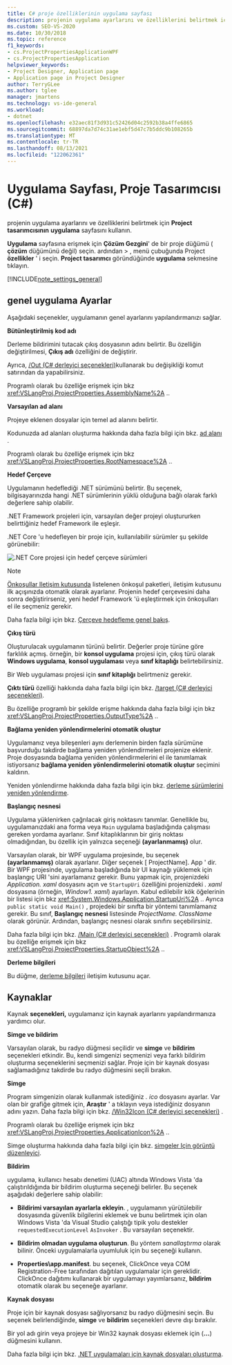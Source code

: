 ```yaml
---
title: C# proje özelliklerinin uygulama sayfası
description: projenin uygulama ayarlarını ve özelliklerini belirtmek için C# Project tasarımcısı 'nın uygulama sayfasını nasıl kullanacağınızı öğrenin.
ms.custom: SEO-VS-2020
ms.date: 10/30/2018
ms.topic: reference
f1_keywords:
- cs.ProjectPropertiesApplicationWPF
- cs.ProjectPropertiesApplication
helpviewer_keywords:
- Project Designer, Application page
- Application page in Project Designer
author: TerryGLee
ms.author: tglee
manager: jmartens
ms.technology: vs-ide-general
ms.workload:
- dotnet
ms.openlocfilehash: e32aec81f3d931c52426d04c2592b38a4ffe6865
ms.sourcegitcommit: 68897da7d74c31ae1ebf5d47c7b5ddc9b108265b
ms.translationtype: MT
ms.contentlocale: tr-TR
ms.lasthandoff: 08/13/2021
ms.locfileid: "122062361"
---
```

# <a name="application-page-project-designer-c"></a>Uygulama Sayfası, Proje Tasarımcısı (C#)

projenin uygulama ayarlarını ve özelliklerini belirtmek için **Project tasarımcısının** **uygulama** sayfasını kullanın.

**Uygulama** sayfasına erişmek için **Çözüm Gezgini**' de bir proje düğümü ( **çözüm** düğümünü değil) seçin. ardından   >  , menü çubuğunda Project **özellikler** ' i seçin. **Project tasarımcı** göründüğünde **uygulama** sekmesine tıklayın.

[!INCLUDE[note_settings_general](../../data-tools/includes/note_settings_general_md.md)]

## <a name="general-application-settings"></a>genel uygulama Ayarlar

Aşağıdaki seçenekler, uygulamanın genel ayarlarını yapılandırmanızı sağlar.

**Bütünleştirilmiş kod adı**

Derleme bildirimini tutacak çıkış dosyasının adını belirtir. Bu özelliğin değiştirilmesi, **Çıkış adı** özelliğini de değiştirir.

Ayrıca, [/Out (C# derleyici seçenekleri)](/dotnet/csharp/language-reference/compiler-options/out-compiler-option)kullanarak bu değişikliği komut satırından da yapabilirsiniz.

Programlı olarak bu özelliğe erişmek için bkz <xref:VSLangProj.ProjectProperties.AssemblyName%2A> ..

**Varsayılan ad alanı**

Projeye eklenen dosyalar için temel ad alanını belirtir.

Kodunuzda ad alanları oluşturma hakkında daha fazla bilgi için bkz. [ad alanı](/dotnet/csharp/language-reference/keywords/namespace) .

Programlı olarak bu özelliğe erişmek için bkz <xref:VSLangProj.ProjectProperties.RootNamespace%2A> ..

**Hedef Çerçeve**

Uygulamanın hedeflediği .NET sürümünü belirtir. Bu seçenek, bilgisayarınızda hangi .NET sürümlerinin yüklü olduğuna bağlı olarak farklı değerlere sahip olabilir.

.NET Framework projeleri için, varsayılan değer projeyi oluştururken belirttiğiniz hedef Framework ile eşleşir.

.NET Core 'u hedefleyen bir proje için, kullanılabilir sürümler şu şekilde görünebilir:

![.NET Core projesi için hedef çerçeve sürümleri](../media/application-target-framework.png)

> [!NOTE]
> [Önkoşullar Iletişim kutusunda](../../ide/reference/prerequisites-dialog-box.md) listelenen önkoşul paketleri, iletişim kutusunu ilk açışınızda otomatik olarak ayarlanır. Projenin hedef çerçevesini daha sonra değiştirirseniz, yeni hedef Framework 'ü eşleştirmek için önkoşulları el ile seçmeniz gerekir.

Daha fazla bilgi için bkz. [Çerçeve hedefleme genel bakış](../../ide/visual-studio-multi-targeting-overview.md).

**Çıkış türü**

Oluşturulacak uygulamanın türünü belirtir. Değerler proje türüne göre farklılık açmış. örneğin, bir **konsol uygulama** projesi için, çıkış türü olarak **Windows uygulama**, **konsol uygulaması** veya **sınıf kitaplığı** belirtebilirsiniz.

Bir Web uygulaması projesi için **sınıf kitaplığı** belirtmeniz gerekir.

**Çıktı türü** özelliği hakkında daha fazla bilgi için bkz. [/target (C# derleyici seçenekleri)](/dotnet/csharp/language-reference/compiler-options/target-compiler-option).

Bu özelliğe programlı bir şekilde erişme hakkında daha fazla bilgi için bkz <xref:VSLangProj.ProjectProperties.OutputType%2A> ..

**Bağlama yeniden yönlendirmelerini otomatik oluştur**

Uygulamanız veya bileşenleri aynı derlemenin birden fazla sürümüne başvurduğu takdirde bağlama yeniden yönlendirmeleri projenize eklenir. Proje dosyasında bağlama yeniden yönlendirmelerini el ile tanımlamak istiyorsanız **bağlama yeniden yönlendirmelerini otomatik oluştur** seçimini kaldırın.

Yeniden yönlendirme hakkında daha fazla bilgi için bkz. [derleme sürümlerini yeniden yönlendirme](/dotnet/framework/configure-apps/redirect-assembly-versions).

**Başlangıç nesnesi**

Uygulama yüklenirken çağrılacak giriş noktasını tanımlar. Genellikle bu, uygulamanızdaki ana forma veya `Main` uygulama başladığında çalışması gereken yordama ayarlanır. Sınıf kitaplıklarının bir giriş noktası olmadığından, bu özellik için yalnızca seçeneği **(ayarlanmamış)** olur.

Varsayılan olarak, bir WPF uygulama projesinde, bu seçenek **(ayarlanmamış)** olarak ayarlanır. Diğer seçenek \[ ProjectName]. App ' dir. Bir WPF projesinde, uygulama başladığında bir UI kaynağı yüklemek için başlangıç URI 'sini ayarlamanız gerekir. Bunu yapmak için, projenizdeki *Application. xaml* dosyasını açın ve `StartupUri` özelliğini projenizdeki *. xaml* dosyasına (örneğin, *Window1. xaml*) ayarlayın. Kabul edilebilir kök öğelerinin bir listesi için bkz <xref:System.Windows.Application.StartupUri%2A> .. Ayrıca `public static void Main()` , projedeki bir sınıfta bir yöntemi tanımlamanız gerekir. Bu sınıf, **Başlangıç nesnesi** listesinde *ProjectName. ClassName* olarak görünür. Ardından, başlangıç nesnesi olarak sınıfını seçebilirsiniz.

Daha fazla bilgi için bkz. [/Main (C# derleyici seçenekleri)](/dotnet/csharp/language-reference/compiler-options/main-compiler-option) . Programlı olarak bu özelliğe erişmek için bkz <xref:VSLangProj.ProjectProperties.StartupObject%2A> ..

**Derleme bilgileri**

Bu düğme, [derleme bilgileri](../../ide/reference/assembly-information-dialog-box.md) iletişim kutusunu açar.

## <a name="resources"></a>Kaynaklar

Kaynak **seçenekleri,** uygulamanız için kaynak ayarlarını yapılandırmanıza yardımcı olur.

**Simge ve bildirim**

Varsayılan olarak, bu radyo düğmesi seçilidir ve **simge** ve **bildirim** seçenekleri etkindir. Bu, kendi simgenizi seçmenizi veya farklı bildirim oluşturma seçeneklerini seçmenizi sağlar. Proje için bir kaynak dosyası sağlamadığınız takdirde bu radyo düğmesini seçili bırakın.

**Simge**

Program simgenizin olarak kullanmak istediğiniz *. ico* dosyasını ayarlar. Var olan bir grafiğe gitmek için, **Araştır** ' a tıklayın veya istediğiniz dosyanın adını yazın. Daha fazla bilgi için bkz. [/Win32Icon (C# derleyici seçenekleri)](/dotnet/csharp/language-reference/compiler-options/win32icon-compiler-option) .

Programlı olarak bu özelliğe erişmek için bkz <xref:VSLangProj.ProjectProperties.ApplicationIcon%2A> ..

Simge oluşturma hakkında daha fazla bilgi için bkz. [simgeler Için görüntü düzenleyici](/cpp/windows/image-editor-for-icons).

**Bildirim**

uygulama, kullanıcı hesabı denetimi (UAC) altında Windows Vista 'da çalıştırıldığında bir bildirim oluşturma seçeneği belirler. Bu seçenek aşağıdaki değerlere sahip olabilir:

- **Bildirimi varsayılan ayarlarla ekleyin**. , uygulamanın yürütülebilir dosyasında güvenlik bilgilerini eklemek ve bunu belirtmek için olan Windows Vista 'da Visual Studio çalıştığı tipik yolu destekler `requestedExecutionLevel` `AsInvoker` . Bu varsayılan seçenektir.

- **Bildirim olmadan uygulama oluşturun**. Bu yöntem *sanallaştırma* olarak bilinir. Önceki uygulamalarla uyumluluk için bu seçeneği kullanın.

- **Properties\app.manifest**. bu seçenek, ClickOnce veya COM Registration-Free tarafından dağıtılan uygulamalar için gereklidir. ClickOnce dağıtımı kullanarak bir uygulamayı yayımlarsanız, **bildirim** otomatik olarak bu seçeneğe ayarlanır.

**Kaynak dosyası**

Proje için bir kaynak dosyası sağlıyorsanız bu radyo düğmesini seçin. Bu seçenek belirlendiğinde, **simge** ve **bildirim** seçenekleri devre dışı bırakılır.

Bir yol adı girin veya projeye bir Win32 kaynak dosyası eklemek için (**...**) düğmesini kullanın.

Daha fazla bilgi için bkz. [.NET uygulamaları için kaynak dosyaları oluşturma](/dotnet/framework/resources/creating-resource-files-for-desktop-apps).
